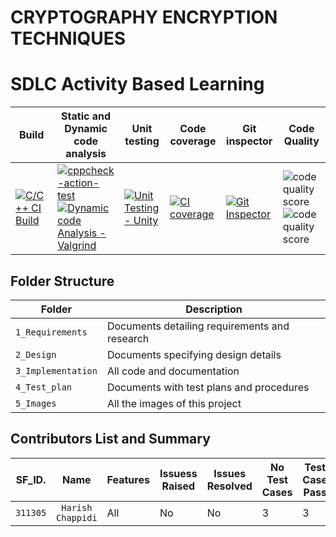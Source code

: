 # CRYPTOGRAPHY ENCRYPTION TECHNIQUES 
# SDLC Activity Based Learning

| Build | Static and Dynamic code analysis       | Unit testing |Code coverage |Git inspector | Code Quality|
|-------------|--------------------------------------------------------------|------------|-------------|----------------|----------------------------------------|
|[![C/C++ CI Build](https://github.com/HARISHCH684/l-tminiproject/actions/workflows/c-build.yml/badge.svg)](https://github.com/HARISHCH684/l-tminiproject/actions/workflows/c-build.yml)|[![cppcheck-action-test](https://github.com/HARISHCH684/l-tminiproject/actions/workflows/cppcheck.yml/badge.svg)](https://github.com/HARISHCH684/l-tminiproject/actions/workflows/cppcheck.yml)[![Dynamic code Analysis - Valgrind](https://github.com/HARISHCH684/l-tminiproject/actions/workflows/valgrind.yml/badge.svg)](https://github.com/HARISHCH684/l-tminiproject/actions/workflows/valgrind.yml)|[![Unit Testing - Unity](https://github.com/HARISHCH684/l-tminiproject/actions/workflows/unitytest.yml/badge.svg)](https://github.com/HARISHCH684/l-tminiproject/actions/workflows/unitytest.yml)|[![CI coverage](https://github.com/HARISHCH684/l-tminiproject/actions/workflows/coverage.yml/badge.svg)](https://github.com/HARISHCH684/l-tminiproject/actions/workflows/coverage.yml)|[![Git Inspector](https://github.com/HARISHCH684/l-tminiproject/actions/workflows/gitinspector.yml/badge.svg)](https://github.com/HARISHCH684/l-tminiproject/actions/workflows/gitinspector.yml)|![code quality score](https://www.code-inspector.com/project/25281/score/svg)![code quality score](https://www.code-inspector.com/project/25281/status/svg)

## Folder Structure

Folder             | Description
-------------------| -----------------------------------------
`1_Requirements`   | Documents detailing requirements and research
`2_Design`         | Documents specifying design details
`3_Implementation` | All code and documentation
`4_Test_plan`      | Documents with test plans and procedures
`5_Images`         | All the images of this project

## Contributors List and Summary


SF_ID. |  Name   |    Features    | Issuess Raised |Issues Resolved|No Test Cases|Test Case Pass
-------|---------|----------------|----------------|---------------|-------------|--------------
`311305` | ` Harish Chappidi`  | All |  No     |  No   | 3  |3    |
